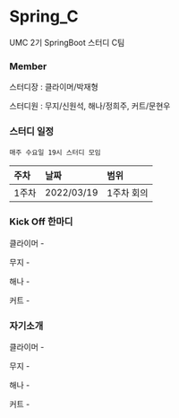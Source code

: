 # Spring_C
UMC 2기 SpringBoot 스터디 C팀

### Member
스터디장 : 클라이머/박재형

스터디원 : 무지/신원석, 해나/정희주, 커트/문현우

### 스터디 일정
`매주 수요일 19시 스터디 모임`

|주차|날짜|범위|
|:---|:---|:---|
|1주차|2022/03/19|1주차 회의|

### Kick Off 한마디
클라이머 - 

무지 - 

해나 - 

커트 - 

### 자기소개
클라이머 - 

무지 - 

해나 - 

커트 - 
